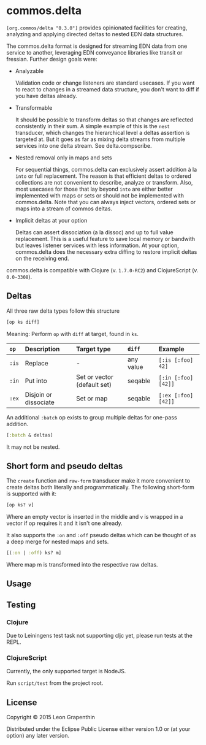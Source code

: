 # commos.delta

`[org.commos/delta "0.3.0"]` provides opinionated facilities for creating, analyzing and applying directed deltas to nested EDN data structures.

The commos.delta format is designed for streaming EDN data from one service to another, leveraging EDN conveyance libraries like transit or fressian.  Further design goals were:

- Analyzable

  Validation code or change listeners are standard usecases.  If you want to react to changes in a streamed data structure, you don't want to diff if you have deltas already.

- Transformable

  It should be possible to transform deltas so that changes are reflected consistently in their sum.  A simple example of this is the `nest` transducer, which changes the hierarchical level a deltas assertion is targeted at.  But it goes as far as mixing delta streams from multiple services into one delta stream.  See delta.compscribe.

- Nested removal only in maps and sets

  For sequential things, commos.delta can exclusively assert addition à la `into` or full replacement.  The reason is that efficient deltas to ordered collections are not convenient to describe, analyze or transform.  Also, most usecases for those that lay beyond `into` are either better implemented with maps or sets or should not be implemented with commos.delta.  Note that you can always inject vectors, ordered sets or maps into a stream of commos deltas.

- Implicit deltas at your option

  Deltas can assert dissociation (a la dissoc) and up to full value replacement.  This is a useful feature to save local memory or bandwith but leaves listener services with less information.  At your option, commos.delta does the necessary extra diffing to restore implicit deltas on the receiving end.
  

commos.delta is compatible with Clojure (v. `1.7.0-RC2`) and ClojureScript (v. `0.0-3308`).

## Deltas

All three raw delta types follow this structure

```clojure
[op ks diff]
```

Meaning: Perform `op` with `diff` at target, found in `ks`.

| `op`  | Description           | Target type                 | `diff`    | Example           |
|:------|:----------------------|:----------------------------|:----------|:------------------|
| `:is` | Replace               | -                           | any value | `[:is [:foo] 42]` |
| `:in` | Put into              | Set or vector (default set) | seqable   | `[:in [:foo] [42]]` |
| `:ex` | Disjoin or dissociate | Set or map                  | seqable   | `[:ex [:foo] [42]]` |

An additional `:batch` op exists to group multiple deltas for one-pass addition.

```clojure
[:batch & deltas]
```

It may not be nested.

## Short form and pseudo deltas

The `create` function and `raw-form` transducer make it more convenient to create deltas both literally and programmatically. The following short-form is supported with it:

```clojure
[op ks? v]
```

Where an empty vector is inserted in the middle and `v` is wrapped in a vector if op requires it and it isn't one already.

It also supports the `:on` and `:off` pseudo deltas which can be thought of as a deep merge for nested maps and sets.

```clojure
[(:on | :off) ks? m]
```

Where map m is transformed into the respective raw deltas.

## Usage


## Testing

### Clojure

Due to Leiningens test task not supporting cljc yet, please run tests at the REPL.

### ClojureScript

Currently, the only supported target is NodeJS.

Run `script/test` from the project root.

## License

Copyright © 2015 Leon Grapenthin

Distributed under the Eclipse Public License either version 1.0 or (at your option) any later version.
